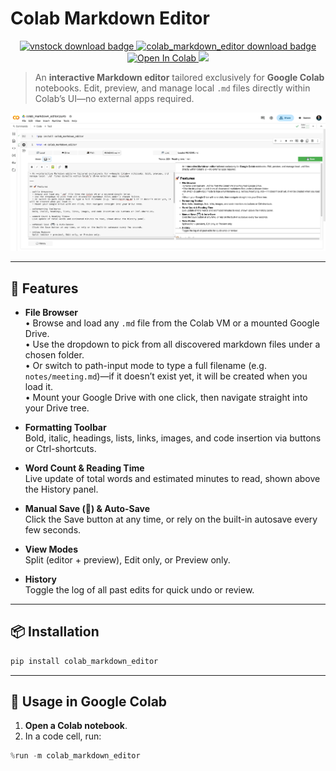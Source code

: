 # Colab Markdown Editor

<div id="badges" align="center">
    <a href="https://pypi.org/project/colab_markdown_editor">
        <img src="https://img.shields.io/pypi/v/colab_markdown_editor.svg" alt="vnstock download badge"/>
    </a>
    <a href="https://pypi.org/project/colab_markdown_editor/">
        <img src="https://img.shields.io/pypi/dm/colab_markdown_editor?label=downloads&style=flat" alt="colab_markdown_editor download badge"/>
    </a>
    <a target="_blank" href="https://colab.research.google.com/github/thinh-vu/colab_markdown_editor/blob/dev/colab_markdown_editor.ipynb">
      <img src="https://colab.research.google.com/assets/colab-badge.svg" alt="Open In Colab"/>
    </a>
    <a href="https://codespaces.new/thinh-vu/colab_markdown_editor">
      <img src="https://github.com/codespaces/badge.svg" height="20" />
    </a>
</div>

> An **interactive Markdown editor** tailored exclusively for **Google Colab** notebooks. Edit, preview, and manage local `.md` files directly within Colab’s UI—no external apps required.

![colab_markdown_editor](assets/colab_markdown_editor.png)

---

## 🚀 Features

- **File Browser**  
  • Browse and load any `.md` file from the Colab VM or a mounted Google Drive.  
  • Use the dropdown to pick from all discovered markdown files under a chosen folder.  
  • Or switch to path-input mode to type a full filename (e.g. `notes/meeting.md`)—if it doesn’t exist yet, it will be created when you load it.  
  • Mount your Google Drive with one click, then navigate straight into your Drive tree.
  
- **Formatting Toolbar**  
  Bold, italic, headings, lists, links, images, and code insertion via buttons or Ctrl-shortcuts.

- **Word Count & Reading Time**  
  Live update of total words and estimated minutes to read, shown above the History panel.

- **Manual Save (💾) & Auto-Save**  
  Click the Save button at any time, or rely on the built-in autosave every few seconds.

- **View Modes**  
  Split (editor + preview), Edit only, or Preview only.

- **History**  
  Toggle the log of all past edits for quick undo or review.


---

## 📦 Installation

```bash
pip install colab_markdown_editor
```

---

## 🎯 Usage in Google Colab

1. **Open a Colab notebook**.
2. In a code cell, run:

```python
%run -m colab_markdown_editor
```

